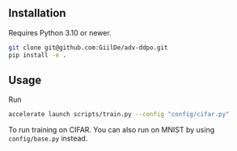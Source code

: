 

## Installation
Requires Python 3.10 or newer.

```bash
git clone git@github.com:GiilDe/adv-ddpo.git
pip install -e .
```

## Usage
Run
```bash
accelerate launch scripts/train.py --config "config/cifar.py"
```
To run training on CIFAR. You can also run on MNIST by using `config/base.py` instead.
